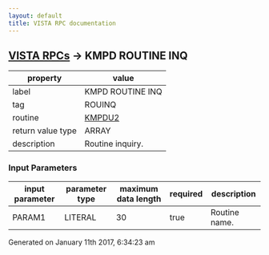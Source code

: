 ```yaml
---
layout: default
title: VISTA RPC documentation
---
```




## [VISTA RPCs](TableOfContent.md) &#8594; KMPD ROUTINE INQ 

 property | value 
--- | --- 
 label | KMPD ROUTINE INQ
 tag | ROUINQ
 routine | [KMPDU2](http://code.osehra.org/dox/Routine_KMPDU2_source.html)
 return value type | ARRAY
 description | Routine inquiry.

### Input Parameters

| input parameter | parameter type | maximum data length | required | description | 
| --- | --- | --- | --- | --- | 
| PARAM1 | LITERAL | 30 | true | Routine name. | 




Generated on January 11th 2017, 6:34:23 am